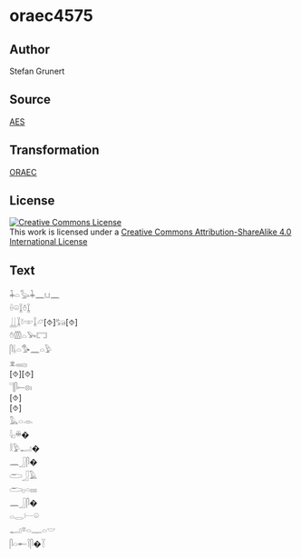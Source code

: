 # oraec4575

## Author

Stefan Grunert

## Source

[AES](https://github.com/simondschweitzer/aes)

## Transformation

[ORAEC](https://oraec.github.io/)

## License

<a rel="license" href="http://creativecommons.org/licenses/by-sa/4.0/"><img alt="Creative Commons License" style="border-width:0" src="https://i.creativecommons.org/l/by-sa/4.0/88x31.png" /></a><br />This work is licensed under a <a rel="license" href="http://creativecommons.org/licenses/by-sa/4.0/">Creative Commons Attribution-ShareAlike 4.0 International License</a>

## Text

𓇓𓏏𓅭𓇓𓈖𓂓𓈖<br>
𓏐𓏖𓆼𓏊𓆼<br>
𓋲𓆼𓍱𓎱𓆼𓃿[⯑]𓃒[⯑]<br>
𓏊𓏃𓏏𓅨𓉐<br>
𓋴𓌰𓏏𓅜𓈖𓏏𓅱<br>
𓁷𓈄<br>
[⯑][⯑]<br>
𓊹𓋴𓍿𓊖𓏤<br>
[⯑]<br>
[⯑]<br>
𓅓𓏏𓁹<br>
𓇋𓊪𓏉�<br>
𓎛𓅱𓂝�<br>
𓈖𓃀𓋴�<br>
𓂧𓃀𓄿<br>
𓂧𓊪𓏏𓏤𓏤𓏤𓏤<br>
𓈖𓃀𓋴�<br>
𓏏𓂋𓍕𓏖<br>
𓂝𓎼𓏏𓊃𓏏𓎟<br>
𓋴𓏏𓄡𓌉𓋴�𓇅<br>
